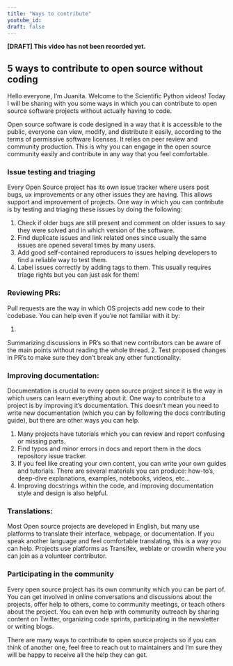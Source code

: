 ```yaml
---
title: "Ways to contribute"
youtube_id:
draft: false
---
```


**[DRAFT] This video has not been recorded yet.**

<!--
# 1.3 Ways to contribute


## Topic:
Other ways to contribute to open source in which you don’t necessarily have to code.

## Outline: 
- Issue testing and triaging
- Reviewing PRs
- Translations
- Improving documentation
- Participating in the community/Community outreach

-->

## 5 ways to contribute to open source without coding

Hello everyone, I’m Juanita.
Welcome to the Scientific Python videos! Today I will be sharing with you some ways in which you can contribute to open source software projects without actually having to code.


Open source software is code designed in a way that it is accessible to the public, everyone can view, modify, and distribute it easily, according to the terms of permissive software licenses.
It relies on peer review and community production.
This is why you can engage in the open source community easily and contribute in any way that you feel comfortable.

### Issue testing and triaging

Every Open Source project has its own issue tracker where users post bugs, ux improvements or any other issues they are having.
This allows support and improvement of projects.
One way in which you can contribute is by testing and triaging these issues by doing the following:	

1. Check if older bugs are still present and comment on older issues to say they were solved and in which version of the software.
2. Find duplicate issues and link related ones since usually the same issues are opened several times by many users.
3. Add good self-contained reproducers to issues helping developers to find a reliable way to test them.
4. Label issues correctly by adding tags to them.
This usually requires triage rights but you can just ask for them!

### Reviewing PRs: 

Pull requests are the way in which OS projects add new code to their codebase.
You can help even if you’re not familiar with it by:

1.
Summarizing discussions in PR’s so that new contributors can be aware of the main points without reading the whole thread.
2.
Test proposed changes in PR’s to make sure they don’t break any other functionality.

### Improving documentation:

Documentation is crucial to every open source project since it is the way in which users can learn everything about it.
One way to contribute to a project is by improving it’s documentation.
This doesn’t mean you need to write new documentation (which you can by following the docs contributing guide), but there are other ways you can help.

1.  Many projects have tutorials which you can review and report confusing or missing parts.
2.  Find typos and minor errors in docs and report them in the docs repository issue tracker.
3.  If you feel like creating your own content, you can write your own guides and tutorials.
There are several materials you can produce: how-to’s, deep-dive explanations, examples, notebooks, videos, etc...
4.  Improving docstrings within the code, and improving documentation style and design is also helpful.


### Translations:

Most Open source projects are developed in English, but many use platforms to translate their interface, webpage, or documentation.
If you speak another language and feel comfortable translating, this is a way you can help.
Projects use platforms as Transifex, weblate or crowdin where you can join as a volunteer contributor.


### Participating in the community

Every open source project has its own community which you can be part of.
You can get involved in online conversations and discussions about the projects, offer help to others, come to community meetings, or teach others about the project.
You can even help with community outreach by sharing content on Twitter, organizing code sprints, participating in the newsletter or writing blogs.

There are many ways to contribute to open source projects so if you can think of another one, feel free to reach out to maintainers and I’m sure they will be happy to receive all the help they can get.
